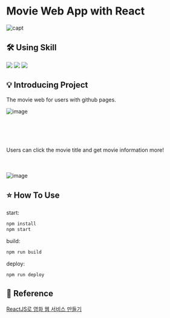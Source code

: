 # Movie Web App with React
> 
![capt](https://user-images.githubusercontent.com/105213482/231852534-c3e1d72b-8b8a-4319-922e-fd1ba4ead1de.jpg)





## 🛠 Using Skill

<img src="https://img.shields.io/badge/react-61DAFB?style=for-the-badge&logo=react&logoColor=white">  <img src="https://img.shields.io/badge/node.js-339933?style=for-the-badge&logo=nodedotjs&logoColor=white">  <img src="https://img.shields.io/badge/css3-1572B6?style=for-the-badge&logo=css3&logoColor=white">





## 💡 Introducing Project

The movie web for users with github pages.<br>
>
![image](https://user-images.githubusercontent.com/105213482/231854344-9652bb54-9527-47a0-b018-e9e0762015a7.png)
<br><br><br><br><br><br>
Users can click the movie title and get movie information more!
<br><br><br><br>
![image](https://user-images.githubusercontent.com/105213482/231854423-bcf60664-d512-41af-bf2a-a7acce1b9c0d.png)


## ⭐️ How To Use

start:

```sh
npm install
npm start
```

build:

```sh
npm run build
```

deploy:

```sh
npm run deploy
```

## 📁 Reference
[ReactJS로 영화 웹 서비스 만들기](https://nomadcoders.co/react-for-beginners)
